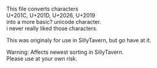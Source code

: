This file converts characters<br>
U+201C, U+201D, U+2026, U+2019<br>
into a more basic? unicode character.<br>
i never really liked those characters.

This was originaly for use in SillyTavern, but go have at it.

Warning: Affects newest sorting in SillyTavern.<br>
Please use at your own risk.